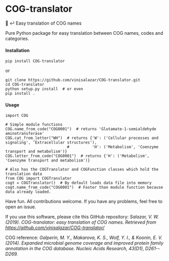 # COG-translator
🧬 ↩️ Easy translation of COG names

Pure Python package for easy translation between COG names, codes and categories.

#### Installation
`pip install COG-translator`

or
```
git clone https://github.com/vinisalazar/COG-translator.git
cd COG-translator
python setup.py install  # or even
pip install .
```

#### Usage
```
import COG

# Simple module functions
COG.name_from_code("COG0001")  # returns 'Glutamate-1-semialdehyde aminotransferase'
COG.cat_from_letter("WH")  # returns {'W': ('Cellular processes and signaling', 'Extracellular structures'),
                           #          'H': ('Metabolism', 'Coenzyme transport and metabolism')}
COG.letter_from_code("COG0001")  # returns {'H': ('Metabolism', 'Coenzyme transport and metabolism')}

# Also has the COGTranslator and COGFunction classes which hold the translation data
from COG import COGTranslator
cogt = COGTranslator()  # By default loads data file into memory
cogt.name_from_code("COG0001")  # Faster than module function because data already loaded.
```

Have fun.
All contributions welcome.
If you have any problems, feel free to open an issue.

If you use this software, please cite this GitHub repository:
*Salazar, V. W. (2019). COG-translator: easy translation of COG names. Retrieved from https://github.com/vinisalazar/COG-translator/*

COG reference:
*Galperin, M. Y., Makarova, K. S., Wolf, Y. I., & Koonin, E. V. (2014). Expanded microbial genome coverage and improved protein family annotation in the COG database. Nucleic Acids Research, 43(D1), D261--D269.*
